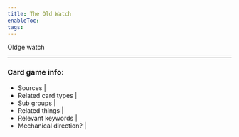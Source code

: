 ```yaml
---
title: The Old Watch
enableToc: 
tags:
---
```

Oldge watch



---
### Card game info:
- Sources | 
- Related card types | 
- Sub groups | 
- Related things | 
- Relevant keywords | 
- Mechanical direction? | 

